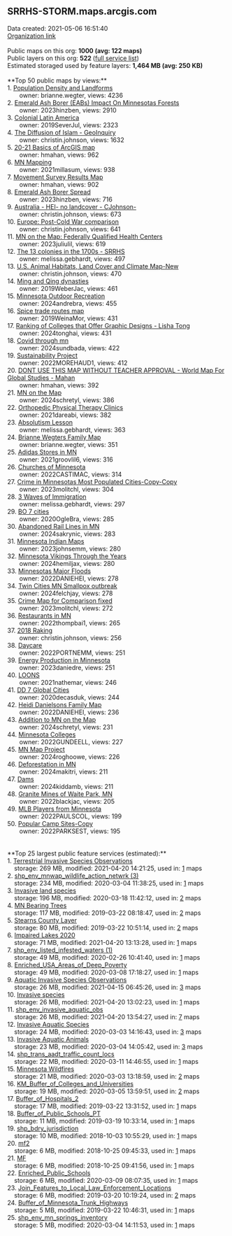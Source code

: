 <h2>SRRHS-STORM.maps.arcgis.com</h2> Data created: 2021-05-06 16:51:40 <br /><a target='new' href='https://SRRHS-STORM.maps.arcgis.com'>Organization link</a><br /><br />Public maps on this org: <b>1000 (avg: 122 maps)</b><br />Public layers on this org: <b>522 </b>(<a target='new' href='https://services.arcgis.com/YUrDaHsSsDgAfy4f/ArcGIS/rest/services'>full service list</a>)<br />Estimated storaged used by feature layers: <b>1,464 MB (avg: 250 KB)</b><br /><br />**Top 50 public maps by views:**<br />  1. <a target='new' href='https://www.arcgis.com/home/item.html?id=0e80b805042f46e0aacc420299dcb3cf'>Population Density and Landforms</a> <br />  &nbsp;&nbsp;&nbsp;&nbsp; &nbsp;&nbsp;owner: brianne.wegter, views: 4236<br />  2. <a target='new' href='https://www.arcgis.com/home/item.html?id=6aa8268edd024c8eba2cfecefc9dd960'>Emerald Ash Borer (EABs) Impact On Minnesotas Forests</a> <br />  &nbsp;&nbsp;&nbsp;&nbsp; &nbsp;&nbsp;owner: 2023hinzben, views: 2910<br />  3. <a target='new' href='https://www.arcgis.com/home/item.html?id=fa28c942a7904605b15a4cc8966cf687'>Colonial Latin America</a> <br />  &nbsp;&nbsp;&nbsp;&nbsp; &nbsp;&nbsp;owner: 2019SeverJul, views: 2323<br />  4. <a target='new' href='https://www.arcgis.com/home/item.html?id=e1a2d0729038424ab294a3000ad0941f'>The Diffusion of Islam - GeoInquiry</a> <br />  &nbsp;&nbsp;&nbsp;&nbsp; &nbsp;&nbsp;owner: christin.johnson, views: 1632<br />  5. <a target='new' href='https://www.arcgis.com/home/item.html?id=4f3f32c014ca486f9a0485608355395d'>20-21 Basics of ArcGIS map</a> <br />  &nbsp;&nbsp;&nbsp;&nbsp; &nbsp;&nbsp;owner: hmahan, views: 962<br />  6. <a target='new' href='https://www.arcgis.com/home/item.html?id=2d7457731571438a8472c798d5a89528'>MN Mapping</a> <br />  &nbsp;&nbsp;&nbsp;&nbsp; &nbsp;&nbsp;owner: 2021millasum, views: 938<br />  7. <a target='new' href='https://www.arcgis.com/home/item.html?id=6e403acbac6d48f888379b783caa0742'>Movement Survey Results Map</a> <br />  &nbsp;&nbsp;&nbsp;&nbsp; &nbsp;&nbsp;owner: hmahan, views: 902<br />  8. <a target='new' href='https://www.arcgis.com/home/item.html?id=27315ee356e348b2a81f7517964a27d7'>Emerald Ash Borer Spread</a> <br />  &nbsp;&nbsp;&nbsp;&nbsp; &nbsp;&nbsp;owner: 2023hinzben, views: 716<br />  9. <a target='new' href='https://www.arcgis.com/home/item.html?id=1f4a61ceead04319a3da376598f6853f'>Australia - HEI- no landcover - CJohnson-</a> <br />  &nbsp;&nbsp;&nbsp;&nbsp; &nbsp;&nbsp;owner: christin.johnson, views: 673<br />  10. <a target='new' href='https://www.arcgis.com/home/item.html?id=5d9189afd5ed4ea08d4064e953c7b172'>Europe: Post-Cold War comparison</a> <br />  &nbsp;&nbsp;&nbsp;&nbsp; &nbsp;&nbsp;owner: christin.johnson, views: 641<br />  11. <a target='new' href='https://www.arcgis.com/home/item.html?id=e6e97fcb07c146c296c4acbc04d38f52'>MN on the Map: Federally Qualified Health Centers</a> <br />  &nbsp;&nbsp;&nbsp;&nbsp; &nbsp;&nbsp;owner: 2023juliulil, views: 619<br />  12. <a target='new' href='https://www.arcgis.com/home/item.html?id=f3b5ad211b1343d7a14a07cccc9308ed'>The 13 colonies in the 1700s - SRRHS</a> <br />  &nbsp;&nbsp;&nbsp;&nbsp; &nbsp;&nbsp;owner: melissa.gebhardt, views: 497<br />  13. <a target='new' href='https://www.arcgis.com/home/item.html?id=8791e6b9c70a4ce9b9d85ad8a936eb8c'>U.S. Animal Habitats, Land Cover and Climate Map-New</a> <br />  &nbsp;&nbsp;&nbsp;&nbsp; &nbsp;&nbsp;owner: christin.johnson, views: 470<br />  14. <a target='new' href='https://www.arcgis.com/home/item.html?id=24f93e2ac8d74a3d828519ba0e7fd983'>Ming and Qing dynasties</a> <br />  &nbsp;&nbsp;&nbsp;&nbsp; &nbsp;&nbsp;owner: 2019WeberJac, views: 461<br />  15. <a target='new' href='https://www.arcgis.com/home/item.html?id=408b976ada1d4a359dc80fe6d44052f8'>Minnesota Outdoor Recreation</a> <br />  &nbsp;&nbsp;&nbsp;&nbsp; &nbsp;&nbsp;owner: 2024andrebra, views: 455<br />  16. <a target='new' href='https://www.arcgis.com/home/item.html?id=7947af0783a749ed87b9d7b6352e13fa'>Spice trade routes map</a> <br />  &nbsp;&nbsp;&nbsp;&nbsp; &nbsp;&nbsp;owner: 2019WeinaMor, views: 431<br />  17. <a target='new' href='https://www.arcgis.com/home/item.html?id=c139bae0e07d4e349aa4f27301ead262'>Ranking of Colleges that Offer Graphic Designs - Lisha Tong</a> <br />  &nbsp;&nbsp;&nbsp;&nbsp; &nbsp;&nbsp;owner: 2024tonghai, views: 431<br />  18. <a target='new' href='https://www.arcgis.com/home/item.html?id=c2db35ad04bc4b83bf4f621a93a5b884'>Covid through mn</a> <br />  &nbsp;&nbsp;&nbsp;&nbsp; &nbsp;&nbsp;owner: 2024sundbada, views: 422<br />  19. <a target='new' href='https://www.arcgis.com/home/item.html?id=3fa3cd9ae359403fb85bc90442d4133b'>Sustainability Project</a> <br />  &nbsp;&nbsp;&nbsp;&nbsp; &nbsp;&nbsp;owner: 2022MOREHAUD1, views: 412<br />  20. <a target='new' href='https://www.arcgis.com/home/item.html?id=55f3ebfe649b4213a43999aeffa6331d'>DONT USE THIS MAP WITHOUT TEACHER APPROVAL - World Map For Global Studies - Mahan</a> <br />  &nbsp;&nbsp;&nbsp;&nbsp; &nbsp;&nbsp;owner: hmahan, views: 392<br />  21. <a target='new' href='https://www.arcgis.com/home/item.html?id=23fb7b2d9ed94532b705407bbf65fbd4'>MN on the Map</a> <br />  &nbsp;&nbsp;&nbsp;&nbsp; &nbsp;&nbsp;owner: 2024schretyl, views: 386<br />  22. <a target='new' href='https://www.arcgis.com/home/item.html?id=299a8cc1a7f148e78924eb37ffcb9a74'>Orthopedic Physical Therapy Clinics</a> <br />  &nbsp;&nbsp;&nbsp;&nbsp; &nbsp;&nbsp;owner: 2021dareabi, views: 382<br />  23. <a target='new' href='https://www.arcgis.com/home/item.html?id=39db6f73bf274a9cbcb15d1f6ffc5164'>Absolutism Lesson</a> <br />  &nbsp;&nbsp;&nbsp;&nbsp; &nbsp;&nbsp;owner: melissa.gebhardt, views: 363<br />  24. <a target='new' href='https://www.arcgis.com/home/item.html?id=31d4e97a92854981bfb9f76924282ccb'>Brianne Wegters Family Map</a> <br />  &nbsp;&nbsp;&nbsp;&nbsp; &nbsp;&nbsp;owner: brianne.wegter, views: 351<br />  25. <a target='new' href='https://www.arcgis.com/home/item.html?id=f3b79c87f5b04f92bbc18c07bd76305b'>Adidas Stores in MN</a> <br />  &nbsp;&nbsp;&nbsp;&nbsp; &nbsp;&nbsp;owner: 2021groovlil6, views: 316<br />  26. <a target='new' href='https://www.arcgis.com/home/item.html?id=207289268c3842319f6a09cc77452b8c'>Churches of Minnesota</a> <br />  &nbsp;&nbsp;&nbsp;&nbsp; &nbsp;&nbsp;owner: 2022CASTIMAC, views: 314<br />  27. <a target='new' href='https://www.arcgis.com/home/item.html?id=269ad4577a764b41979a6f9a26bdc514'>Crime in Minnesotas Most Populated Cities-Copy-Copy</a> <br />  &nbsp;&nbsp;&nbsp;&nbsp; &nbsp;&nbsp;owner: 2023molitchl, views: 304<br />  28. <a target='new' href='https://www.arcgis.com/home/item.html?id=71651d405ada4d8288286e49a687d679'>3 Waves of Immigration</a> <br />  &nbsp;&nbsp;&nbsp;&nbsp; &nbsp;&nbsp;owner: melissa.gebhardt, views: 297<br />  29. <a target='new' href='https://www.arcgis.com/home/item.html?id=cde9e89d3dfe4179b9eb172e84d53046'>BO 7 cities</a> <br />  &nbsp;&nbsp;&nbsp;&nbsp; &nbsp;&nbsp;owner: 2020OgleBra, views: 285<br />  30. <a target='new' href='https://www.arcgis.com/home/item.html?id=6343cfb5119e47798407fbcf4881f0dc'>Abandoned Rail Lines in MN</a> <br />  &nbsp;&nbsp;&nbsp;&nbsp; &nbsp;&nbsp;owner: 2024sakrynic, views: 283<br />  31. <a target='new' href='https://www.arcgis.com/home/item.html?id=0307b0055ea84d33a41c7cb89a8252e7'>Minnesota Indian Maps</a> <br />  &nbsp;&nbsp;&nbsp;&nbsp; &nbsp;&nbsp;owner: 2023johnsemm, views: 280<br />  32. <a target='new' href='https://www.arcgis.com/home/item.html?id=6eeb4d27f20c4d029b1dc273e247a6e2'>Minnesota Vikings Through the Years</a> <br />  &nbsp;&nbsp;&nbsp;&nbsp; &nbsp;&nbsp;owner: 2024hemiljax, views: 280<br />  33. <a target='new' href='https://www.arcgis.com/home/item.html?id=6f2ec76e60644e7ea17abaeb40870108'>Minnesotas Major Floods</a> <br />  &nbsp;&nbsp;&nbsp;&nbsp; &nbsp;&nbsp;owner: 2022DANIEHEI, views: 278<br />  34. <a target='new' href='https://www.arcgis.com/home/item.html?id=955e37f092a849d6b94d5e2e0952e255'>Twin Cities MN Smallpox outbreak</a> <br />  &nbsp;&nbsp;&nbsp;&nbsp; &nbsp;&nbsp;owner: 2024felchjay, views: 278<br />  35. <a target='new' href='https://www.arcgis.com/home/item.html?id=5a7d5497120c4dddb105914c6aa268f4'>Crime Map for Comparison fixed</a> <br />  &nbsp;&nbsp;&nbsp;&nbsp; &nbsp;&nbsp;owner: 2023molitchl, views: 272<br />  36. <a target='new' href='https://www.arcgis.com/home/item.html?id=26aa02b790e94c7a84175df93b977ebd'> Restaurants in MN</a> <br />  &nbsp;&nbsp;&nbsp;&nbsp; &nbsp;&nbsp;owner: 2022thompbai1, views: 265<br />  37. <a target='new' href='https://www.arcgis.com/home/item.html?id=a5a7c458475d4b24894d10663be3ac08'>2018 Raking</a> <br />  &nbsp;&nbsp;&nbsp;&nbsp; &nbsp;&nbsp;owner: christin.johnson, views: 256<br />  38. <a target='new' href='https://www.arcgis.com/home/item.html?id=aa092fbcc3334f888d28f4c55ac709ea'>Daycare</a> <br />  &nbsp;&nbsp;&nbsp;&nbsp; &nbsp;&nbsp;owner: 2022PORTNEMM, views: 251<br />  39. <a target='new' href='https://www.arcgis.com/home/item.html?id=979281d1391e4b5b8e2361b9e3b2fd7b'>Energy Production in Minnesota</a> <br />  &nbsp;&nbsp;&nbsp;&nbsp; &nbsp;&nbsp;owner: 2023daniedre, views: 251<br />  40. <a target='new' href='https://www.arcgis.com/home/item.html?id=e14e08252e354984ab68b7e11f29f5cc'>LOONS</a> <br />  &nbsp;&nbsp;&nbsp;&nbsp; &nbsp;&nbsp;owner: 2021nathemar, views: 246<br />  41. <a target='new' href='https://www.arcgis.com/home/item.html?id=e6e5e77b5c664bb9b159be1ebe0ef34e'>DD 7 Global Cities</a> <br />  &nbsp;&nbsp;&nbsp;&nbsp; &nbsp;&nbsp;owner: 2020decasduk, views: 244<br />  42. <a target='new' href='https://www.arcgis.com/home/item.html?id=ad403283dc05403a809a30b3f590b8fb'>Heidi Danielsons Family Map</a> <br />  &nbsp;&nbsp;&nbsp;&nbsp; &nbsp;&nbsp;owner: 2022DANIEHEI, views: 236<br />  43. <a target='new' href='https://www.arcgis.com/home/item.html?id=56923a9c4f3848ab85dfab2364fed462'>Addition to MN on the Map</a> <br />  &nbsp;&nbsp;&nbsp;&nbsp; &nbsp;&nbsp;owner: 2024schretyl, views: 231<br />  44. <a target='new' href='https://www.arcgis.com/home/item.html?id=502a60d7ae374946b9c7fa2a4dbf939a'>Minnesota Colleges </a> <br />  &nbsp;&nbsp;&nbsp;&nbsp; &nbsp;&nbsp;owner: 2022GUNDEELL, views: 227<br />  45. <a target='new' href='https://www.arcgis.com/home/item.html?id=09a4d5559ec74c60878b41e2293a60a1'>MN Map Project</a> <br />  &nbsp;&nbsp;&nbsp;&nbsp; &nbsp;&nbsp;owner: 2024roghoowe, views: 226<br />  46. <a target='new' href='https://www.arcgis.com/home/item.html?id=9b7be7a6b90342aba09c3f0fa9e5726e'>Deforestation in MN</a> <br />  &nbsp;&nbsp;&nbsp;&nbsp; &nbsp;&nbsp;owner: 2024makitri, views: 211<br />  47. <a target='new' href='https://www.arcgis.com/home/item.html?id=3a4b09a5678b4e2a98e322207baf7b64'>Dams</a> <br />  &nbsp;&nbsp;&nbsp;&nbsp; &nbsp;&nbsp;owner: 2024kiddamb, views: 211<br />  48. <a target='new' href='https://www.arcgis.com/home/item.html?id=5be0dcf87dca4efd841d68b53775378a'>Granite Mines of Waite Park, MN</a> <br />  &nbsp;&nbsp;&nbsp;&nbsp; &nbsp;&nbsp;owner: 2022blackjac, views: 205<br />  49. <a target='new' href='https://www.arcgis.com/home/item.html?id=7f1d00a3d21b45768e1546d45b428942'>MLB Players from Minnesota</a> <br />  &nbsp;&nbsp;&nbsp;&nbsp; &nbsp;&nbsp;owner: 2022PAULSCOL, views: 199<br />  50. <a target='new' href='https://www.arcgis.com/home/item.html?id=761071320d2041d298af191f07c3065f'>Popular Camp Sites-Copy</a> <br />  &nbsp;&nbsp;&nbsp;&nbsp; &nbsp;&nbsp;owner: 2022PARKSEST, views: 195<br /><br /><br />**Top 25 largest public feature services (estimated):**<br /> 1. <a target='new' href='https://www.arcgis.com/home/item.html?id=82ebdec933604f3ca74c65a3f51aa829'>Terrestrial Invasive Species Observations</a><br /> &nbsp;&nbsp;&nbsp;&nbsp;storage: 269 MB, modified: 2021-04-20 14:21:25,  used in: <a target='new' href='https://ed-ind-tb.s3-us-west-1.amazonaws.com/ADI/82ebdec933604f3ca74c65a3f51aa829.html'> 1</a> maps<br /> 2. <a target='new' href='https://www.arcgis.com/home/item.html?id=602d0497d12d481bb5da3162beacddd9'>shp_env_mnwap_wildlife_action_netwrk (3)</a><br /> &nbsp;&nbsp;&nbsp;&nbsp;storage: 234 MB, modified: 2020-03-04 11:38:25,  used in: <a target='new' href='https://ed-ind-tb.s3-us-west-1.amazonaws.com/ADI/602d0497d12d481bb5da3162beacddd9.html'> 1</a> maps<br /> 3. <a target='new' href='https://www.arcgis.com/home/item.html?id=58d9b5cf495b4fb6933c0b8ce8bbc2bc'>Invasive land species</a><br /> &nbsp;&nbsp;&nbsp;&nbsp;storage: 196 MB, modified: 2020-03-18 11:42:12,  used in: <a target='new' href='https://ed-ind-tb.s3-us-west-1.amazonaws.com/ADI/58d9b5cf495b4fb6933c0b8ce8bbc2bc.html'> 2</a> maps<br /> 4. <a target='new' href='https://www.arcgis.com/home/item.html?id=c5092eadb1494bb4afd5347819a00597'>MN Bearing Trees</a><br /> &nbsp;&nbsp;&nbsp;&nbsp;storage: 117 MB, modified: 2019-03-22 08:18:47,  used in: <a target='new' href='https://ed-ind-tb.s3-us-west-1.amazonaws.com/ADI/c5092eadb1494bb4afd5347819a00597.html'> 2</a> maps<br /> 5. <a target='new' href='https://www.arcgis.com/home/item.html?id=a3b98c425b7a4bdf9bb8be490e6279bc'>Stearns County Layer</a><br /> &nbsp;&nbsp;&nbsp;&nbsp;storage: 80 MB, modified: 2019-03-22 10:51:14,  used in: <a target='new' href='https://ed-ind-tb.s3-us-west-1.amazonaws.com/ADI/a3b98c425b7a4bdf9bb8be490e6279bc.html'> 2</a> maps<br /> 6. <a target='new' href='https://www.arcgis.com/home/item.html?id=9da4dc8b47744dc8a1bad770aef77edd'>Impaired Lakes 2020</a><br /> &nbsp;&nbsp;&nbsp;&nbsp;storage: 71 MB, modified: 2021-04-20 13:13:28,  used in: <a target='new' href='https://ed-ind-tb.s3-us-west-1.amazonaws.com/ADI/9da4dc8b47744dc8a1bad770aef77edd.html'> 1</a> maps<br /> 7. <a target='new' href='https://www.arcgis.com/home/item.html?id=aa456e7aec7942f5aa9eec842dc08500'>shp_env_listed_infested_waters (1)</a><br /> &nbsp;&nbsp;&nbsp;&nbsp;storage: 49 MB, modified: 2020-02-26 10:41:40,  used in: <a target='new' href='https://ed-ind-tb.s3-us-west-1.amazonaws.com/ADI/aa456e7aec7942f5aa9eec842dc08500.html'> 1</a> maps<br /> 8. <a target='new' href='https://www.arcgis.com/home/item.html?id=552606d83622455fb2c56464e9909f14'>Enriched_USA_Areas_of_Deep_Poverty</a><br /> &nbsp;&nbsp;&nbsp;&nbsp;storage: 49 MB, modified: 2020-03-08 17:18:27,  used in: <a target='new' href='https://ed-ind-tb.s3-us-west-1.amazonaws.com/ADI/552606d83622455fb2c56464e9909f14.html'> 1</a> maps<br /> 9. <a target='new' href='https://www.arcgis.com/home/item.html?id=d93216f5ef664ae7aac45d63b4f667a3'>Aquatic Invasive Species Observations</a><br /> &nbsp;&nbsp;&nbsp;&nbsp;storage: 26 MB, modified: 2021-04-15 06:45:26,  used in: <a target='new' href='https://ed-ind-tb.s3-us-west-1.amazonaws.com/ADI/d93216f5ef664ae7aac45d63b4f667a3.html'> 3</a> maps<br /> 10. <a target='new' href='https://www.arcgis.com/home/item.html?id=e5735fd854cc4fdd9ae927a88961e46e'>Invasive species</a><br /> &nbsp;&nbsp;&nbsp;&nbsp;storage: 26 MB, modified: 2021-04-20 13:02:23,  used in: <a target='new' href='https://ed-ind-tb.s3-us-west-1.amazonaws.com/ADI/e5735fd854cc4fdd9ae927a88961e46e.html'> 1</a> maps<br /> 11. <a target='new' href='https://www.arcgis.com/home/item.html?id=f6afa81650f94eebb8cb00ddfe97ebc8'>shp_env_invasive_aquatic_obs</a><br /> &nbsp;&nbsp;&nbsp;&nbsp;storage: 26 MB, modified: 2021-04-20 13:54:27,  used in: <a target='new' href='https://ed-ind-tb.s3-us-west-1.amazonaws.com/ADI/f6afa81650f94eebb8cb00ddfe97ebc8.html'> 7</a> maps<br /> 12. <a target='new' href='https://www.arcgis.com/home/item.html?id=32a27c0cab64454380daa17a4c29e274'>Invasive Aquatic Species</a><br /> &nbsp;&nbsp;&nbsp;&nbsp;storage: 24 MB, modified: 2020-03-03 14:16:43,  used in: <a target='new' href='https://ed-ind-tb.s3-us-west-1.amazonaws.com/ADI/32a27c0cab64454380daa17a4c29e274.html'> 3</a> maps<br /> 13. <a target='new' href='https://www.arcgis.com/home/item.html?id=613cb40127d74fca92742f5c42c4a03c'>Invasive Aquatic Animals</a><br /> &nbsp;&nbsp;&nbsp;&nbsp;storage: 23 MB, modified: 2020-03-04 14:05:42,  used in: <a target='new' href='https://ed-ind-tb.s3-us-west-1.amazonaws.com/ADI/613cb40127d74fca92742f5c42c4a03c.html'> 3</a> maps<br /> 14. <a target='new' href='https://www.arcgis.com/home/item.html?id=804ce8e4e1644848a5812cc4c40ede4d'>shp_trans_aadt_traffic_count_locs</a><br /> &nbsp;&nbsp;&nbsp;&nbsp;storage: 22 MB, modified: 2020-03-11 14:46:55,  used in: <a target='new' href='https://ed-ind-tb.s3-us-west-1.amazonaws.com/ADI/804ce8e4e1644848a5812cc4c40ede4d.html'> 1</a> maps<br /> 15. <a target='new' href='https://www.arcgis.com/home/item.html?id=23c3040330914bf3a8cae473b66e7022'>Minnesota Wildfires</a><br /> &nbsp;&nbsp;&nbsp;&nbsp;storage: 21 MB, modified: 2020-03-03 13:18:59,  used in: <a target='new' href='https://ed-ind-tb.s3-us-west-1.amazonaws.com/ADI/23c3040330914bf3a8cae473b66e7022.html'> 2</a> maps<br /> 16. <a target='new' href='https://www.arcgis.com/home/item.html?id=8e0bfd60b01644749e0af3e24067734e'>KM_Buffer_of_Colleges_and_Universities</a><br /> &nbsp;&nbsp;&nbsp;&nbsp;storage: 19 MB, modified: 2020-03-05 13:59:51,  used in: <a target='new' href='https://ed-ind-tb.s3-us-west-1.amazonaws.com/ADI/8e0bfd60b01644749e0af3e24067734e.html'> 2</a> maps<br /> 17. <a target='new' href='https://www.arcgis.com/home/item.html?id=7ff6749def4f441e8d4389febbc8f931'>Buffer_of_Hospitals_2</a><br /> &nbsp;&nbsp;&nbsp;&nbsp;storage: 17 MB, modified: 2019-03-22 13:31:52,  used in: <a target='new' href='https://ed-ind-tb.s3-us-west-1.amazonaws.com/ADI/7ff6749def4f441e8d4389febbc8f931.html'> 1</a> maps<br /> 18. <a target='new' href='https://www.arcgis.com/home/item.html?id=6e4cee000db14c46b127cf692f352281'>Buffer_of_Public_Schools_PT</a><br /> &nbsp;&nbsp;&nbsp;&nbsp;storage: 11 MB, modified: 2019-03-19 10:33:14,  used in: <a target='new' href='https://ed-ind-tb.s3-us-west-1.amazonaws.com/ADI/6e4cee000db14c46b127cf692f352281.html'> 1</a> maps<br /> 19. <a target='new' href='https://www.arcgis.com/home/item.html?id=3748ca859db04ff195b17c07338d3511'>shp_bdry_jurisdiction</a><br /> &nbsp;&nbsp;&nbsp;&nbsp;storage: 10 MB, modified: 2018-10-03 10:55:29,  used in: <a target='new' href='https://ed-ind-tb.s3-us-west-1.amazonaws.com/ADI/3748ca859db04ff195b17c07338d3511.html'> 1</a> maps<br /> 20. <a target='new' href='https://www.arcgis.com/home/item.html?id=d347a0b329304c5d9c6daf01bc3eff1b'>mf2</a><br /> &nbsp;&nbsp;&nbsp;&nbsp;storage: 6 MB, modified: 2018-10-25 09:45:33,  used in: <a target='new' href='https://ed-ind-tb.s3-us-west-1.amazonaws.com/ADI/d347a0b329304c5d9c6daf01bc3eff1b.html'> 1</a> maps<br /> 21. <a target='new' href='https://www.arcgis.com/home/item.html?id=e2930bdd975a488ea4f7a463cef9a47e'>MF</a><br /> &nbsp;&nbsp;&nbsp;&nbsp;storage: 6 MB, modified: 2018-10-25 09:41:56,  used in: <a target='new' href='https://ed-ind-tb.s3-us-west-1.amazonaws.com/ADI/e2930bdd975a488ea4f7a463cef9a47e.html'> 1</a> maps<br /> 22. <a target='new' href='https://www.arcgis.com/home/item.html?id=ee709e1d0a294d57ae0c1587eb02a7c1'>Enriched_Public_Schools</a><br /> &nbsp;&nbsp;&nbsp;&nbsp;storage: 6 MB, modified: 2020-03-09 08:07:35,  used in: <a target='new' href='https://ed-ind-tb.s3-us-west-1.amazonaws.com/ADI/ee709e1d0a294d57ae0c1587eb02a7c1.html'> 1</a> maps<br /> 23. <a target='new' href='https://www.arcgis.com/home/item.html?id=a749d6bcdcef4b4388dc95a0193b8d53'>Join_Features_to_Local_Law_Enforcement_Locations</a><br /> &nbsp;&nbsp;&nbsp;&nbsp;storage: 6 MB, modified: 2019-03-20 10:19:24,  used in: <a target='new' href='https://ed-ind-tb.s3-us-west-1.amazonaws.com/ADI/a749d6bcdcef4b4388dc95a0193b8d53.html'> 2</a> maps<br /> 24. <a target='new' href='https://www.arcgis.com/home/item.html?id=bd655c1433444d1a94e631d4aa6b783a'>Buffer_of_Minnesota_Trunk_Highways</a><br /> &nbsp;&nbsp;&nbsp;&nbsp;storage: 5 MB, modified: 2019-03-22 10:46:31,  used in: <a target='new' href='https://ed-ind-tb.s3-us-west-1.amazonaws.com/ADI/bd655c1433444d1a94e631d4aa6b783a.html'> 1</a> maps<br /> 25. <a target='new' href='https://www.arcgis.com/home/item.html?id=8f9c1202f34a401e9a58e32421712c5b'>shp_env_mn_springs_inventory</a><br /> &nbsp;&nbsp;&nbsp;&nbsp;storage: 5 MB, modified: 2020-03-04 14:11:53,  used in: <a target='new' href='https://ed-ind-tb.s3-us-west-1.amazonaws.com/ADI/8f9c1202f34a401e9a58e32421712c5b.html'> 1</a> maps<br />